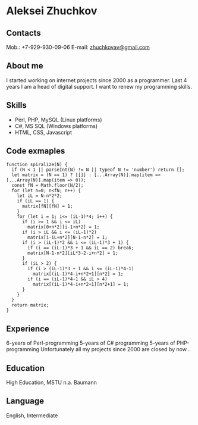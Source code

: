 # Aleksei Zhuchkov

## Contacts

Mob.: +7-929-930-09-06
E-mail: zhuchkovav@gmail.com

## About me

I started working on internet projects since 2000 as a programmer. Last 4 years I am a head of digital support. I want to renew my programming skills.

## Skills

* Perl, PHP, MySQL (Linux platforms)
* C#, MS SQL (Windows platforms)
* HTML, CSS, Javascript

## Code exmaples

```
function spiralize(N) {
  if (N < 1 || parseInt(N) != N || typeof N != 'number') return [];
  let matrix = (N == 1) ? [[]] : [...Array(N)].map(item => [...Array(N)].map(item => 0));
  const fN = Math.floor(N/2);
  for (let n=0; n<fN; n++) {
    let iL = N-n*2*2;
    if (iL == 1) {
      matrix[fN][fN] = 1;
    }
    for (let i = 1; i<= (iL-1)*4; i++) {
      if (i >= 1 && i <= iL)
        matrix[0+n*2][i-1+n*2] = 1;
      if (i > iL && i <= (iL-1)*2)
        matrix[i-iL+n*2][N-1-n*2] = 1;
      if (i > (iL-1)*2 && i <= (iL-1)*3 + 1) {
        if (i == (iL-1)*3 + 1 && iL == 2) break;
        matrix[N-1-n*2][iL*3-2-i+n*2] = 1;
      }
      if (iL > 2) {
        if (i > (iL-1)*3 + 1 && i <= (iL-1)*4-1) 
          matrix[(iL-1)*4-i+n*2+1][n*2] = 1;
        if (i == (iL-1)*4-1 && iL > 4) 
          matrix[(iL-1)*4-i+n*2+1][n*2+1] = 1;
      }
    }
  }
  return matrix;
}
```

## Experience

6-years of Perl-programming
5-years of C# programming
5-years of PHP-programming
Unfortunately all my projects since 2000 are closed by now...

## Education

High Education, MSTU n.a. Baumann

## Language

English, Intermediate